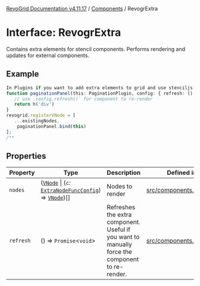[RevoGrid Documentation v4.11.17](README.md) / [Components](Namespace.Components.md) / RevogrExtra

# Interface: RevogrExtra

Contains extra elements for stencil components.
Performs rendering and updates for external components.

## Example

```ts
In Plugins if you want to add extra elements to grid and use stenciljs vnodes reactivity:
function paginationPanel(this: PaginationPlugin, config: { refresh: () => void }) {
   // use `config.refresh()` for component to re-render
   return h('div')
}
revogrid.registerVNode = [
   ...existingNodes,
    paginationPanel.bind(this)
];
/**
```

## Properties

| Property | Type | Description | Defined in |
| ------ | ------ | ------ | ------ |
| `nodes` | ([`VNode`](Interface.VNode.md) \| (`c`: [`ExtraNodeFuncConfig`](Interface.ExtraNodeFuncConfig.md)) => [`VNode`](Interface.VNode.md))[] | Nodes to render | [src/components.d.ts:428](https://github.com/revolist/revogrid/blob/0844b37dbe4827c0b3ffa78b88f276b83e0fed00/src/components.d.ts#L428) |
| `refresh` | () => `Promise`\<`void`\> | Refreshes the extra component. Useful if you want to manually force the component to re-render. | [src/components.d.ts:435](https://github.com/revolist/revogrid/blob/0844b37dbe4827c0b3ffa78b88f276b83e0fed00/src/components.d.ts#L435) |
